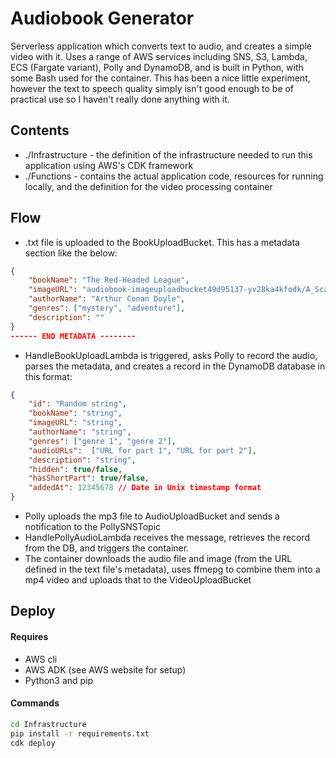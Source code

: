 # Audiobook Generator
Serverless application which converts text to audio, and creates a simple video with it. Uses a range of AWS services including SNS, S3, Lambda, ECS (Fargate variant), Polly and DynamoDB, and is built in Python, with some Bash used for the container. This has been a nice little experiment, however the text to speech quality simply isn't good enough to be of practical use so I haven't really done anything with it.

## Contents
* ./Infrastructure - the definition of the infrastructure needed to run this application using AWS's CDK framework
* ./Functions - contains the actual application code, resources for running locally, and the definition for the video processing container

## Flow
* .txt file is uploaded to the BookUploadBucket. This has a metadata section like the below:
```json
{
    "bookName": "The Red-Headed League", 
    "imageURL": "audiobook-imageuploadbucket49d95137-yv28ka4kfodk/A_Scandal_in_Bohemia-04.jpg",
    "authorName": "Arthur Conan Doyle",
    "genres": ["mystery", "adventure"],
    "description": ""
}
------ END METADATA --------
```
* HandleBookUploadLambda is triggered, asks Polly to record the audio, parses the metadata, and creates a record in the DynamoDB database in this format:
```json
{
    "id": "Random string",
    "bookName": "string",
    "imageURL": "string",
    "authorName": "string",
    "genres": ["genre 1", "genre 2"],
    "audioURLs":  ["URL for part 1", "URL for part 2"],
    "description": "string",
    "hidden": true/false,
    "hasShortPart": true/false,
    "addedAt": 12345678 // Date in Unix timestamp format
}
```
* Polly uploads the mp3 file to AudioUploadBucket and sends a notification to the PollySNSTopic
* HandlePollyAudioLambda receives the message, retrieves the record from the DB, and triggers the container.
* The container downloads the audio file and image (from the URL defined in the text file's metadata), uses ffmepg to combine them into a mp4 video and uploads that to the VideoUploadBucket

## Deploy 
#### Requires
* AWS cli
* AWS ADK (see AWS website for setup)
* Python3 and pip
#### Commands
```bash
cd Infrastructure
pip install -r requirements.txt
cdk deploy
```